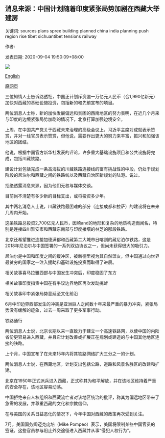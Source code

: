 ## 消息来源：中国计划随着印度紧张局势加剧在西藏大举建房

关键词: sources plans spree building planned china india planning push region rise tibet sichuantibet tensions railway

作者: 

发表日期: 2020-09-04 19:50:09+08:00

![](https://www.straitstimes.com/sites/default/files/styles/x_large/public/articles/2020/09/04/dw-india-china-tibet-200904.jpg?itok=yqDIh3iQ)

[English](China%20planning%20building%20spree%20in%20Tibet%20as%20India%20tensions%20rise%3A%20Sources.md)

[原网页](https://www.straitstimes.com/asia/east-asia/china-planning-building-spree-in-tibet-as-india-tensions-rise-sources)

三位知情人士告诉路透社，中国正计划斥资逾一万亿元人民币（合1,990亿新元）加快对西藏的基础设施投资，包括新的和先前宣布的项目。

两位消息人士称，新的加快发展偏远和贫困的西南地区的努力表明，在近几个月来与印度的边境紧张局势加剧的情况下，北京打算加强边境安全。

上周，在中国共产党关于西藏未来治理的高级会议上，习近平主席对成就表示赞赏，并对一线官员表示赞赏，但他说，需要作出更大的努力来丰富，振兴和加强该地区的团结。

他说，根据中国官方新华社发表的评论，许多重大基础设施项目和公共设施将完成，包括川藏铁路。

建设计划包括完成一条高海拔的川藏铁路连接线的富有挑战性的中段，仍处于规划阶段的尼泊尔和西藏之间的铁路线以及西藏自治区新规划的陆港。说过。

拒绝透露消息来源，因为他们无权与媒体交谈。

目前尚不清楚有多少新的目标支出，或将投资多少年。

其中两名消息人士说，川藏铁路最困难的部分（连接成都和拉萨）的建设将在未来几周内开始。

这条铁路总投资2,700亿元人民币，因崎and的地形和复杂的地质构造而闻名，特别是连接四川雅安市和西藏东南部与印度接壤的林芝的那段铁路。

北京还希望推进连接加德满都和西藏第二大城市日喀则的藏尼泊尔铁路，这是2018年尼泊尔与中国签署的一系列双边协议之一，但尚未获得很大的吸引力。

尼泊尔是中国和印度之间的缓冲区，被新德里视为其自然盟友，但中国通过向世界最贫穷的国家之一注入援助和基础设施投资而取得了进展。

相关故事喜马拉雅西部与中国发生冲突后，印度稳固了东方

相关故事印度指责中国在有争议边界地区再次发动挑衅

相关故事印中紧张局势蔓延至文化前沿

6月中印边界西部发生的冲突是亚洲巨人之间数十年来最严重的暴力冲突，紧张局势没有缓解的迹象，过去一周采取了更多军事行动。

铁路通行

两位消息人士说，北京长期以来一直致力于建立一个高速铁路网，以使中国的内陆省份更容易进入西藏，并且它计划改善或扩展正在规划或建造的与中国其他地区连接的铁路。

上个月，中国宣布了在未来15年内将其铁路网络扩大三分之一的计划。

两位消息人士说，在西藏地区，计划支出包括公路，道路和风景名胜区的改建和扩建。

北京在1950年正式派兵进入西藏，正式称其为和平解放，并在该地区维持着严重的安全存在，该地区容易动荡。

中国拒绝来自人权组织和西藏流亡者对该地区统治的批评，称其为偏远地区带来了急需的发展，并尊重西藏的文化和宗教信仰。

在与美国的关系日益恶化的情况下，今年中国对西藏的政策再次受到关注。

7月，美国国务卿迈克庞培（Mike Pompeo）表示，美国将限制某些中国官员的签证，这些官员参与阻止外交途径进入西藏并从事“侵犯人权行为”。